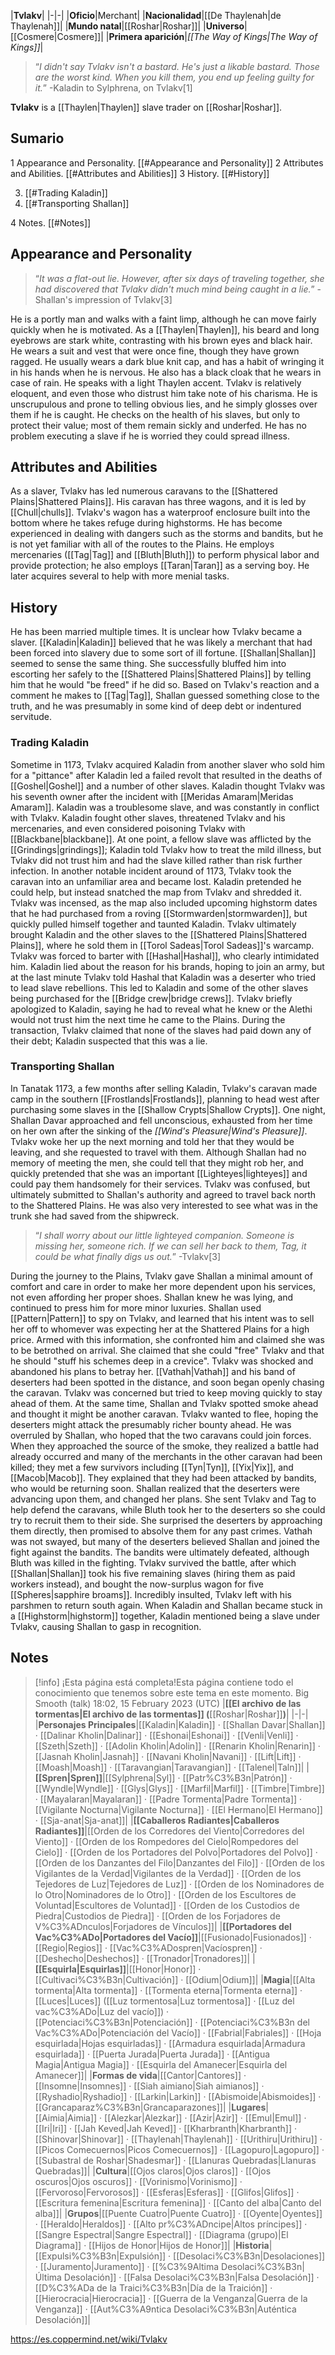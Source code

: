 |**Tvlakv**|
|-|-|
|**Oficio**|Merchant|
|**Nacionalidad**|[[De Thaylenah\|de Thaylenah]]|
|**Mundo natal**|[[Roshar\|Roshar]]|
|**Universo**|[[Cosmere\|Cosmere]]|
|**Primera aparición**|*[[The Way of Kings\|The Way of Kings]]*|

>“*I didn't say Tvlakv isn't a bastard. He's just a likable bastard. Those are the worst kind. When you kill them, you end up feeling guilty for it.*”
\-Kaladin to Sylphrena, on Tvlakv[1]


**Tvlakv** is a [[Thaylen\|Thaylen]] slave trader on [[Roshar\|Roshar]].

## Sumario

1 Appearance and Personality. [[#Appearance and Personality]] 
2 Attributes and Abilities. [[#Attributes and Abilities]] 
3 History. [[#History]] 

3. [[#Trading Kaladin]] 
3. [[#Transporting Shallan]] 


4 Notes. [[#Notes]] 


## Appearance and Personality
>“*It was a flat-out lie. However, after six days of traveling together, she had discovered that Tvlakv didn't much mind being caught in a lie.*”
\-Shallan's impression of Tvlakv[3]

He is a portly man and walks with a faint limp, although he can move fairly quickly when he is motivated. As a [[Thaylen\|Thaylen]], his beard and long eyebrows are stark white, contrasting with his brown eyes and black hair. He wears a suit and vest that were once fine, though they have grown ragged. He usually wears a dark blue knit cap, and has a habit of wringing it in his hands when he is nervous. He also has a black cloak that he wears in case of rain. He speaks  with a light Thaylen accent.
Tvlakv is relatively eloquent, and even those who distrust him take note of his charisma. He is unscrupulous and prone to telling obvious lies, and he simply glosses over them if he is caught. He checks on the health of his slaves, but only to protect their value; most of them remain sickly and underfed. He has no problem executing a slave if he is worried they could spread illness.

## Attributes and Abilities
As a slaver, Tvlakv has led numerous caravans to the [[Shattered Plains\|Shattered Plains]]. His caravan has three wagons, and it is led by [[Chull\|chulls]]. Tvlakv's wagon has a waterproof enclosure built into the bottom where he takes refuge during highstorms. He has become experienced in dealing with dangers such as the storms and bandits, but he is not yet familiar with all of the routes to the Plains. He employs mercenaries ([[Tag\|Tag]] and [[Bluth\|Bluth]]) to perform physical labor and provide protection; he also employs [[Taran\|Taran]] as a serving boy. He later acquires several  to help with more menial tasks.

## History
He has been married multiple times.
It is unclear how Tvlakv became a slaver. [[Kaladin\|Kaladin]] believed that he was likely a merchant that had been forced into slavery due to some sort of ill fortune. [[Shallan\|Shallan]] seemed to sense the same thing. She successfully bluffed him into escorting her safely to the [[Shattered Plains\|Shattered Plains]] by telling him that he would "be freed" if he did so. Based on Tvlakv's reaction and a comment he makes to [[Tag\|Tag]], Shallan guessed something close to the truth, and he was presumably in some kind of deep debt or indentured servitude.

### Trading Kaladin
Sometime in 1173, Tvlakv acquired Kaladin from another slaver who sold him for a "pittance" after Kaladin led a failed revolt that resulted in the deaths of [[Goshel\|Goshel]] and a number of other slaves. Kaladin thought Tvlakv was his seventh owner after the incident with [[Meridas Amaram\|Meridas Amaram]]. Kaladin was a troublesome slave, and was constantly in conflict with Tvlakv. Kaladin fought other slaves, threatened Tvlakv and his mercenaries, and even considered poisoning Tvlakv with [[Blackbane\|blackbane]]. At one point, a fellow slave was afflicted by the [[Grindings\|grindings]]; Kaladin told Tvlakv how to treat the mild illness, but Tvlakv did not trust him and had the slave killed rather than risk further infection. In another notable incident around  of 1173, Tvlakv took the caravan into an unfamiliar area and became lost. Kaladin pretended he could help, but instead snatched the map from Tvlakv and shredded it. Tvlakv was incensed, as the map also included upcoming highstorm dates that he had purchased from a roving [[Stormwarden\|stormwarden]], but quickly pulled himself together and taunted Kaladin.
Tvlakv ultimately brought Kaladin and the other slaves to the [[Shattered Plains\|Shattered Plains]], where he sold them in [[Torol Sadeas\|Torol Sadeas]]'s warcamp. Tvlakv was forced to barter with [[Hashal\|Hashal]], who clearly intimidated him. Kaladin lied about the reason for his brands, hoping to join an army, but at the last minute Tvlakv told Hashal that Kaladin was a deserter who tried to lead slave rebellions. This led to Kaladin and some of the other slaves being purchased for the [[Bridge crew\|bridge crews]]. Tvlakv briefly apologized to Kaladin, saying he had to reveal what he knew or the Alethi would not trust him the next time he came to the Plains. During the transaction, Tvlakv claimed that none of the slaves had paid down any of their debt; Kaladin suspected that this was a lie.

### Transporting Shallan
In Tanatak 1173, a few months after selling Kaladin, Tvlakv's caravan made camp in the southern [[Frostlands\|Frostlands]], planning to head west after purchasing some slaves in the [[Shallow Crypts\|Shallow Crypts]]. One night, Shallan Davar approached and fell unconscious, exhausted from her time on her own after the sinking of the *[[Wind's Pleasure\|Wind's Pleasure]]*. Tvlakv woke her up the next morning and told her that they would be leaving, and she requested to travel with them. Although Shallan had no memory of meeting the men, she could tell that they might rob her, and quickly pretended that she was an important [[Lighteyes\|lighteyes]] and could pay them handsomely for their services. Tvlakv was confused, but ultimately submitted to Shallan's authority and agreed to travel back north to the Shattered Plains. He was also very interested to see what was in the trunk she had saved from the shipwreck.

>“*I shall worry about our little lighteyed companion. Someone is missing her, someone rich. If we can sell her back to them, Tag, it could be what finally digs us out.*”
\-Tvlakv[3]

During the journey to the Plains, Tvlakv gave Shallan a minimal amount of comfort and care in order to make her more dependent upon his services, not even affording her proper shoes. Shallan knew he was lying, and continued to press him for more minor luxuries. Shallan used [[Pattern\|Pattern]] to spy on Tvlakv, and learned that his intent was to sell her off to whomever was expecting her at the Shattered Plains for a high price. Armed with this information, she confronted him and claimed she was to be betrothed on arrival. She claimed that she could "free" Tvlakv and that he should "stuff his schemes deep in a crevice". Tvlakv was shocked and abandoned his plans to betray her.
[[Vathah\|Vathah]] and his band of deserters had been spotted in the distance, and soon began openly chasing the caravan. Tvlakv was concerned but tried to keep moving quickly to stay ahead of them. At the same time, Shallan and Tvlakv spotted smoke ahead and thought it might be another caravan. Tvlakv wanted to flee, hoping the deserters might attack the presumably richer bounty ahead. He was overruled by Shallan, who hoped that the two caravans could join forces. When they approached the source of the smoke, they realized a battle had already occurred and many of the merchants in the other caravan had been killed; they met a few survivors including [[Tyn\|Tyn]], [[Yix\|Yix]], and [[Macob\|Macob]]. They explained that they had been attacked by bandits, who would be returning soon.
Shallan realized that the deserters were advancing upon them, and changed her plans. She sent Tvlakv and Tag to help defend the caravans, while Bluth took her to the deserters so she could try to recruit them to their side. She surprised the deserters by approaching them directly, then promised to absolve them for any past crimes. Vathah was not swayed, but many of the deserters believed Shallan and joined the fight against the bandits. The bandits were ultimately defeated, although Bluth was killed in the fighting. Tvlakv survived the battle, after which [[Shallan\|Shallan]] took his five remaining slaves (hiring them as paid workers instead), and bought the now-surplus wagon for five [[Spheres\|sapphire broams]]. Incredibly insulted, Tvlakv left with his parshmen to return south again.
When Kaladin and Shallan became stuck in a [[Highstorm\|highstorm]] together, Kaladin mentioned being a slave under Tvlakv, causing Shallan to gasp in recognition.

## Notes

> [!info] ¡Esta página está completa!Esta página contiene todo el conocimiento que tenemos sobre este tema en este momento.
Big Smooth (talk) 18:02, 15 February 2023 (UTC)
|**[[El archivo de las tormentas\|El archivo de las tormentas]] (**[[Roshar\|Roshar]]**)**|
|-|-|
|**Personajes Principales**|[[Kaladin\|Kaladin]] · [[Shallan Davar\|Shallan]] · [[Dalinar Kholin\|Dalinar]] · [[Eshonai\|Eshonai]] · [[Venli\|Venli]] · [[Szeth\|Szeth]] · [[Adolin Kholin\|Adolin]] · [[Renarin Kholin\|Renarin]] · [[Jasnah Kholin\|Jasnah]] · [[Navani Kholin\|Navani]] · [[Lift\|Lift]] · [[Moash\|Moash]] · [[Taravangian\|Taravangian]] · [[Talenel\|Taln]]|
|**[[Spren\|Spren]]**|[[Sylphrena\|Syl]] · [[Patr%C3%B3n\|Patrón]] · [[Wyndle\|Wyndle]] · [[Glys\|Glys]] · [[Marfil\|Marfil]] · [[Timbre\|Timbre]] · [[Mayalaran\|Mayalaran]] · [[Padre Tormenta\|Padre Tormenta]] · [[Vigilante Nocturna\|Vigilante Nocturna]] · [[El Hermano\|El Hermano]] · [[Sja-anat\|Sja-anat]]|
|**[[Caballeros Radiantes\|Caballeros Radiantes]]**|[[Orden de los Corredores del Viento\|Corredores del Viento]] · [[Orden de los Rompedores del Cielo\|Rompedores del Cielo]] · [[Orden de los Portadores del Polvo\|Portadores del Polvo]] · [[Orden de los Danzantes del Filo\|Danzantes del Filo]] · [[Orden de los Vigilantes de la Verdad\|Vigilantes de la Verdad]] · [[Orden de los Tejedores de Luz\|Tejedores de Luz]] · [[Orden de los Nominadores de lo Otro\|Nominadores de lo Otro]] · [[Orden de los Escultores de Voluntad\|Escultores de Voluntad]] · [[Orden de los Custodios de Piedra\|Custodios de Piedra]] · [[Orden de los Forjadores de V%C3%ADnculos\|Forjadores de Vínculos]]|
|**[[Portadores del Vac%C3%ADo\|Portadores del Vacío]]**|[[Fusionado\|Fusionados]] · [[Regio\|Regios]] · [[Vac%C3%ADospren\|Vacíospren]] · [[Deshecho\|Deshechos]] · [[Tronador\|Tronadores]]|
|**[[Esquirla\|Esquirlas]]**|[[Honor\|Honor]] · [[Cultivaci%C3%B3n\|Cultivación]] · [[Odium\|Odium]]|
|**Magia**|[[Alta tormenta\|Alta tormenta]] · [[Tormenta eterna\|Tormenta eterna]] · [[Luces\|Luces]] ([[Luz tormentosa\|Luz tormentosa]] · [[Luz del vac%C3%ADo\|Luz del vacío]]) · [[Potenciaci%C3%B3n\|Potenciación]] · [[Potenciaci%C3%B3n del Vac%C3%ADo\|Potenciación del Vacío]] · [[Fabrial\|Fabriales]] · [[Hoja esquirlada\|Hojas esquirladas]] · [[Armadura esquirlada\|Armadura esquirlada]] · [[Puerta Jurada\|Puerta Jurada]] · [[Antigua Magia\|Antigua Magia]] · [[Esquirla del Amanecer\|Esquirla del Amanecer]]|
|**Formas de vida**|[[Cantor\|Cantores]] · [[Insomne\|Insomnes]] · [[Siah aimiano\|Siah aimianos]] · [[Ryshadio\|Ryshadio]] · [[Larkin\|Larkin]] · [[Abismoide\|Abismoides]] · [[Grancaparaz%C3%B3n\|Grancaparazones]]|
|**Lugares**|[[Aimia\|Aimia]] · [[Alezkar\|Alezkar]] · [[Azir\|Azir]] · [[Emul\|Emul]] · [[Iri\|Iri]] · [[Jah Keved\|Jah Keved]] · [[Kharbranth\|Kharbranth]] · [[Shinovar\|Shinovar]] · [[Thaylenah\|Thaylenah]] · [[Urithiru\|Urithiru]] · [[Picos Comecuernos\|Picos Comecuernos]] · [[Lagopuro\|Lagopuro]] · [[Subastral de Roshar\|Shadesmar]] · [[Llanuras Quebradas\|Llanuras Quebradas]]|
|**Cultura**|[[Ojos claros\|Ojos claros]] · [[Ojos oscuros\|Ojos oscuros]] · [[Vorinismo\|Vorinismo]] · [[Fervoroso\|Fervorosos]] · [[Esferas\|Esferas]] · [[Glifos\|Glifos]] · [[Escritura femenina\|Escritura femenina]] · [[Canto del alba\|Canto del alba]]|
|**Grupos**|[[Puente Cuatro\|Puente Cuatro]] · [[Oyente\|Oyentes]] · [[Heraldo\|Heraldos]] · [[Alto pr%C3%ADncipe\|Altos príncipes]] · [[Sangre Espectral\|Sangre Espectral]] · [[Diagrama (grupo)\|El Diagrama]] · [[Hijos de Honor\|Hijos de Honor]]|
|**Historia**|[[Expulsi%C3%B3n\|Expulsión]] · [[Desolaci%C3%B3n\|Desolaciones]] · [[Juramento\|Juramento]] · [[%C3%9Altima Desolaci%C3%B3n\|Última Desolación]] · [[Falsa Desolaci%C3%B3n\|Falsa Desolación]] · [[D%C3%ADa de la Traici%C3%B3n\|Día de la Traición]] · [[Hierocracia\|Hierocracia]] · [[Guerra de la Venganza\|Guerra de la Venganza]] · [[Aut%C3%A9ntica Desolaci%C3%B3n\|Auténtica Desolación]]|



https://es.coppermind.net/wiki/Tvlakv